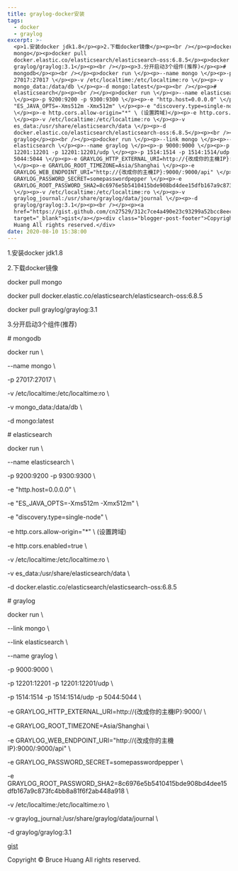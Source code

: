 ```yaml
---
title: graylog-docker安装
tags:
  - docker
  - graylog
excerpt: >-
  <p>1.安装docker jdk1.8</p><p>2.下载docker镜像</p><p><br /></p><p>docker pull
  mongo</p><p>docker pull
  docker.elastic.co/elasticsearch/elasticsearch-oss:6.8.5</p><p>docker pull
  graylog/graylog:3.1</p><p><br /></p><p>3.分开启动3个组件(推荐)</p><p>#
  mongodb</p><p><br /></p><p>docker run \</p><p>--name mongo \</p><p>-p
  27017:27017 \</p><p>-v /etc/localtime:/etc/localtime:ro \</p><p>-v
  mongo_data:/data/db \</p><p>-d mongo:latest</p><p><br /></p><p>#
  elasticsearch</p><p><br /></p><p>docker run \</p><p>--name elasticsearch
  \</p><p>-p 9200:9200 -p 9300:9300 \</p><p>-e "http.host=0.0.0.0" \</p><p>-e
  "ES_JAVA_OPTS=-Xms512m -Xmx512m" \</p><p>-e "discovery.type=single-node"
  \</p><p>-e http.cors.allow-origin="*" \ (设置跨域)</p><p>-e http.cors.enabled=true
  \</p><p>-v /etc/localtime:/etc/localtime:ro \</p><p>-v
  es_data:/usr/share/elasticsearch/data \</p><p>-d
  docker.elastic.co/elasticsearch/elasticsearch-oss:6.8.5</p><p><br /></p><p>#
  graylog</p><p><br /></p><p>docker run \</p><p>--link mongo \</p><p>--link
  elasticsearch \</p><p>--name graylog \</p><p>-p 9000:9000 \</p><p>-p
  12201:12201 -p 12201:12201/udp \</p><p>-p 1514:1514 -p 1514:1514/udp -p
  5044:5044 \</p><p>-e GRAYLOG_HTTP_EXTERNAL_URI=http://{改成你的主機IP}:9000/
  \</p><p>-e GRAYLOG_ROOT_TIMEZONE=Asia/Shanghai \</p><p>-e
  GRAYLOG_WEB_ENDPOINT_URI="http://{改成你的主機IP}:9000/:9000/api" \</p><p>-e
  GRAYLOG_PASSWORD_SECRET=somepasswordpepper \</p><p>-e
  GRAYLOG_ROOT_PASSWORD_SHA2=8c6976e5b5410415bde908bd4dee15dfb167a9c873fc4bb8a81f6f2ab448a918
  \</p><p>-v /etc/localtime:/etc/localtime:ro \</p><p>-v
  graylog_journal:/usr/share/graylog/data/journal \</p><p>-d
  graylog/graylog:3.1</p><p><br /></p><p><a
  href="https://gist.github.com/cn27529/312c7ce4a490e23c93299a52bcc8eec4"
  target="_blank">gist</a></p><div class="blogger-post-footer">Copyright © Bruce
  Huang All rights reserved.</div>
date: 2020-08-10 15:38:00
---
```


1.安装docker jdk1.8

2.下载docker镜像

  

docker pull mongo

docker pull docker.elastic.co/elasticsearch/elasticsearch-oss:6.8.5

docker pull graylog/graylog:3.1

  

3.分开启动3个组件(推荐)

\# mongodb

  

docker run \\

\--name mongo \\

\-p 27017:27017 \\

\-v /etc/localtime:/etc/localtime:ro \\

\-v mongo\_data:/data/db \\

\-d mongo:latest

  

\# elasticsearch

  

docker run \\

\--name elasticsearch \\

\-p 9200:9200 -p 9300:9300 \\

\-e "http.host=0.0.0.0" \\

\-e "ES\_JAVA\_OPTS=-Xms512m -Xmx512m" \\

\-e "discovery.type=single-node" \\

\-e http.cors.allow-origin="\*" \\ (设置跨域)

\-e http.cors.enabled=true \\

\-v /etc/localtime:/etc/localtime:ro \\

\-v es\_data:/usr/share/elasticsearch/data \\

\-d docker.elastic.co/elasticsearch/elasticsearch-oss:6.8.5

  

\# graylog

  

docker run \\

\--link mongo \\

\--link elasticsearch \\

\--name graylog \\

\-p 9000:9000 \\

\-p 12201:12201 -p 12201:12201/udp \\

\-p 1514:1514 -p 1514:1514/udp -p 5044:5044 \\

\-e GRAYLOG\_HTTP\_EXTERNAL\_URI=http://{改成你的主機IP}:9000/ \\

\-e GRAYLOG\_ROOT\_TIMEZONE=Asia/Shanghai \\

\-e GRAYLOG\_WEB\_ENDPOINT\_URI="http://{改成你的主機IP}:9000/:9000/api" \\

\-e GRAYLOG\_PASSWORD\_SECRET=somepasswordpepper \\

\-e GRAYLOG\_ROOT\_PASSWORD\_SHA2=8c6976e5b5410415bde908bd4dee15dfb167a9c873fc4bb8a81f6f2ab448a918 \\

\-v /etc/localtime:/etc/localtime:ro \\

\-v graylog\_journal:/usr/share/graylog/data/journal \\

\-d graylog/graylog:3.1

  

[gist](https://gist.github.com/cn27529/312c7ce4a490e23c93299a52bcc8eec4)

Copyright © Bruce Huang All rights reserved.
<!-- more -->

